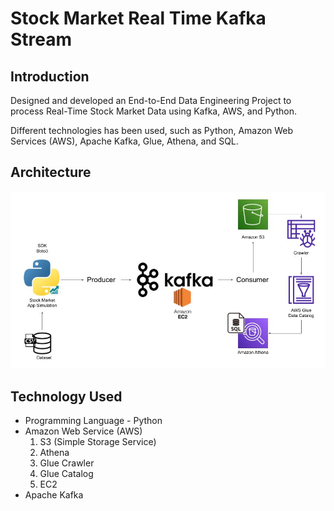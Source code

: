 # Stock Market Real Time Kafka Stream

## Introduction 
Designed and developed an End-to-End Data Engineering Project to process Real-Time Stock Market Data using Kafka, AWS, and Python.

Different technologies has been used, such as Python, Amazon Web Services (AWS), Apache Kafka, Glue, Athena, and SQL.

## Architecture 
<img src="Architecture.jpg">

## Technology Used
- Programming Language - Python
- Amazon Web Service (AWS)
    1. S3 (Simple Storage Service)
    2. Athena
    3. Glue Crawler
    4. Glue Catalog
    5. EC2
- Apache Kafka